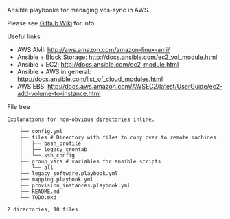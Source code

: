 Ansible playbooks for managing vcs-sync in AWS.

Please see [Github Wiki](https://github.com/ffledgling/vcs2aws/wiki) for info.

Useful links
- AWS AMI: <http://aws.amazon.com/amazon-linux-ami/>
- Ansible + Block Storage: <http://docs.ansible.com/ec2_vol_module.html>
- Ansible + EC2: <http://docs.ansible.com/ec2_module.html>
- Ansible + AWS in general: <http://docs.ansible.com/list_of_cloud_modules.html>
- AWS EBS: <http://docs.aws.amazon.com/AWSEC2/latest/UserGuide/ec2-add-volume-to-instance.html>

File tree
```
Explanations for non-obvious directories inline.
    .
    ├── config.yml
    ├── files # Directory with files to copy over to remote machines
    │   ├── bash_profile
    │   ├── legacy_crontab
    │   └── ssh_config
    ├── group_vars # variables for ansible scripts
    │   └── all
    ├── legacy_software.playbook.yml
    ├── mapping.playbook.yml
    ├── provision_instances.playbook.yml
    ├── README.md
    └── TODO.mkd

2 directories, 10 files
```
